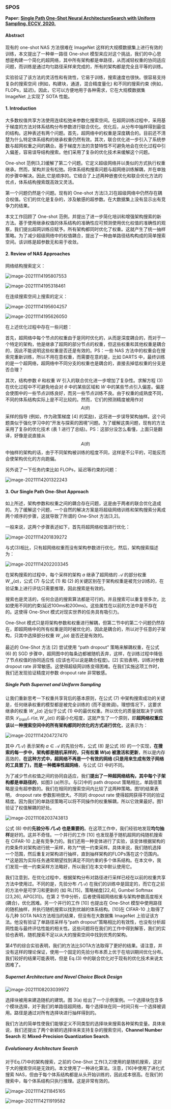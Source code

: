### SPOS

**Paper: [Single Path One-Shot Neural ArchitectureSearch with Uniform Sampling. ECCV, 2020.](https://www.ecva.net/papers/eccv_2020/papers_ECCV/html/2593_ECCV_2020_paper.php)**

#### Abstract

现有的 one-shot NAS 方法很难在 ImageNet 这样的大规模数据集上进行有效的训练，本文提出了一种单一路径 One-shot 模型来应对这个挑战，我们的中心思想是构建一个简化的超网络，其中所有架构都是单路径，从而减轻权重的协同适应问题，而训练是通过均匀路径采样来完成的，所有的架构都是完全且平等的训练。

实验验证了该方法的灵活性和有效性，它易于训练，搜索速度也很快。很容易支持复杂的搜索空间 (例如，构建块，通道，混合精度量化) 和不同的搜索约束 (例如，FLOPs，延迟)。因此，它可以方便地用于各种需求，它在大规模数据集 ImageNet 上实现了 SOTA 性能。

#### 1. Introduction

大多数权值共享方法使用连续松弛来参数化搜索空间。在超网训练过程中，采用基于梯度的方法对体系结构分布参数进行联合优化。优化后，从分布中抽样得到最佳的结构。这种表述有两个问题。首先，超网络中的权重是深度耦合的。目前还不清楚为什么特定体系结构的继承权重仍然有效。其次，联合优化进一步引入了系统参数与超网权重之间的耦合。基于梯度方法的贪婪特性不可避免地会在优化过程中引入偏差，容易误导结构搜索。他们采用了复杂的优化技术来缓解这个问题。

One-shot 范例[3,2]缓解了第二个问题。它定义超级网络并以类似的方式执行权重继承。然而，架构并没有松弛。将体系结构搜索问题与超网络训练解耦，并在单独的步骤中解决。因此,它是顺序的。它结合了上述两种嵌套优化和联合优化方法的优点，体系结构搜索既高效又灵活。

第一个问题仍然是个问题。现有的 One-shot 方法[3,2]在超级网络中仍然存在耦合权值。它们的优化是复杂的，涉及敏感的超参数。在大数据集上没有显示出有竞争力的结果。

本文工作回顾了 One-shot 范例，并提出了进一步简化培训和增强架构搜索的新方法。基于使用继承权值的体系结构的准确性应可预测使用优化权值的准确性的观察，我们提出超网训练应赋予。所有架构都同时优化了权重。这就产生了统一抽样策略。为了减少超级网络中的权值耦合，提出了一种由单路径结构构成的简单搜索空间。该训练是超参数无和易于收敛。

#### 2. Review of NAS Approaches

网络结构搜索定义：

![image-20211114195807553](../../_image/image-20211114195807553.png)

![image-20211114195318461](../../_image/image-20211114195318461.png)

在连续搜索空间上搜索的定义：

![image-20211114195604257](../../_image/image-20211114195604257.png)

![image-20211114195626050](../../_image/image-20211114195626050.png)

在上述优化过程中存在一些问题：

首先，超网络中每个节点的权重由于是同时优化的，从而是深度耦合的，而对于一个特定的架构，他是继承了超网的部分节点的权重，但这些权重和其他权重是耦合的，因此不能说明这些权重是否还是有效的。PS：一些 NAS 方法中的权重会在搜索完重新训练，所以不用在意权重，而需要在意的是，比如 DARTS 中，最终训练的是一个超网络，超网络中不同分支的权重也是耦合的，直接去掉低权重的分支是否合理？

其次，结构参数 $\theta$ 和权重 $W$ 引入的联合优化进一步增加了复杂性。求解方程 (3) 在优化过程中不可避免地会对 $\theta$ 中的某些区域和 $W$ 中的某些节点引入偏差。偏差会使图中的一些节点训练良好，而另一些节点训练不良。由于权重的成熟度不同，不同的体系结构实际上是不可比较的。然而，它们的预测精度被用作对$$A(θ)$$ 采样的指导 (例如，作为政策梯度 [4] 的奖励)，这将进一步误导架构抽样。这个问题类似于强化学习中的“开发与探索的困境”问题。为了缓解这类问题，现有的方法采用了复杂的优化技术 (表 1 进行了总结)。PS：这部分没怎么看懂，上面只是翻译，好像是说直接从 $$A(θ)$$ 中抽样的架构的话，由于不同架构被训练的程度不同，这样是不公平的，可能反而会使架构优化的方向跑偏。

另外说了一下任务约束比如 FLOPs，延迟等约束的问题：

![image-20211114201322243](../../_image/image-20211114201322243.png)

#### 3. Our Single Path One-Shot Approach

如上所述，架构参数和权重之间的耦合存在问题，这是由于两者的联合优化造成的。为了缓解这个问题，一个自然的解决方案是将超级网络训练和架构搜索分离成两个顺序的步骤，这就导致了所谓的 One-Shot 方法[3,2]。

一般来说，这两个步骤表述如下，首先将超网络权值进行优化：

![image-20211114201839272](../../_image/image-20211114201839272.png)

与式(3)相比，只有超网络权重而没有架构参数进行优化，然后，架构搜索描述为：

![image-20211114202203345](../../_image/image-20211114202203345.png)

在架构搜索的过程中，每个采样的架构 $a$ 继承了超网络的 $\mathcal{A}$ 的部分权重 $W_\mathcal{A}(a)$，公式 (7) 与公式 (1) 和 (2) 的关键区别在于架构权重是被充分训练的，在验证集上进行评估只需要推理，因此搜索是有效的。

搜索也是灵活的，任何合适的搜索算法都是可行的。并且搜索可以重复很多次，比如使用不同的约束(延迟100ms和200ms)。这些属性在以前的方法中是不存在的。这使得 One-Shot 模式对现实世界的任务具有吸引力。

One-Shot 模式只是将架构参数和权重进行解耦，但第二节中的第二个问题仍然存在，即超网络中的所有权重是同时被优化的，因此是耦合的，所以对于任意的子架构，只其中选择部分权重 $W_\mathcal{A}(a)$ 是否还是有效的。

最近的 One-Shot 方法 [2] 尝试使用 “path dropout” 策略来解耦权重，在公式 (6) 的 SGD 步骤中，超网图中的每条边都被随机丢弃，这样，在训练过程中降低了节点权值的协同适应性 (应该也可以说是耦合程度)。[2] 实验表明，训练对参数 dropout rate 非常敏感。这使得超级网训练变得困难。在我们实施这项工作时，我们还发现验证精度对参数 dropout rate 非常敏感。

##### Single Path Supernet and Uniform Sampling

让我们重新思考一下权重共享背后的基本原则，在公式 (7) 中架构搜索成功的关键是，任何继承权重的模型都是被完全训练的 (而不是微调)。理想情况下，这要求继承的权重 $W_\mathcal{A}(a)$ 近似于公式 (1) 中的最优权重。所以优化的质量就取决于训练损失 $\mathcal{L}_{train}(\mathcal{N}(a,W_\mathcal{A}(a))$ 的最小化程度，这就产生了一个原则，即**超网络权重应该以一种搜索空间中的所有架构都同时优化的方式进行优化**，这表示为：

![image-20211114204727470](../../_image/image-20211114204727470.png)

其中 $\varGamma({\mathcal{A})}$ 表示架构 $a \in \mathcal{A}$ 的先验分布，公式 (8) 是公式 (6) 的一个实现，**在搜索的每一步中，架构都是随机采样的，只有权重 $W(a)$ 被激活和更新**，所以是内存高效的，**在这种方式中，超网络不再是一个有效的网络 (只是用来生成有效子网络的工具罢了)，而是一种概率性超网络**，与公式 (2) 中的不同。

为了减少节点权值之间的协同自适应，我们**提出了一种超网络结构，其中每个子架构都是单路径的**，如图3 (a)所示。与[2]中的 path dropout 策略相比，单路径策略是没有超参数的。我们在相同的搜索空间内比较了这两种策略。图1的结果表明， dropout rate 参数影响很大。不同的 dropout rate 使得超网获得不同的验证精度。因为我们的单路径策略可以将不同操作的权重解耦，所以它效果最好。图1验证了权值解耦的好处。

![image-20211108203743813](../../_image/image-20211108203743813.png)

公式 (8) 中的**先验分布 $\varGamma({\mathcal{A})}$ 也是重要的**。在这项工作中，我们经验地发现**均匀抽样**是好的。这并不奇怪。一个并行的工作 [10] 也发现基于随机超网的纯随机搜索在 CIFAR-10 上是有竞争力的。我们还用一种变体进行了实验，该变体根据架构的约束条件对架构进行统一采样，称为**统一约束采样。具体来说，我们随机选择一个范围，然后重复对架构进行抽样，直到抽样架构的FLOPs落在这个范围内。**这是因为实际任务通常期望找到满足不同约束的多个体系结构。在本文中，我们发现一统一约束采样方法略好，所以我们在本文中默认使用它。

我们注意到，在优化过程中，根据架构分布对路径进行采样已经在以前的权重共享方法中使用过。不同的是，先验分布 $\varGamma({\mathcal{A})}$ 在我们的训练中是固定的，而它在之前的方法中是可学习和更新的 (如 RL[15]，策略梯度[22,4], Gumbel Softmax [23,26], APG[31])。在第 2 节中分析，后者使得超网络权重与架构参数高度相关 (耦合)，优化困难。另一个并行的工作 [10] 也提出在 One-Shot 模型中使用路径的随机抽样，并执行随机搜索以找到优越的体系结构。[10]在 CIFAR-10 上取得了与几种 SOTA NAS方法相当的结果，但没有在大数据集 ImageNet 上验证该方法。他没有验证了单路径采样与“path dropout”策略相比的有效性，也没有分析超网性能与最终评估性能的相关性。这些问题将在我们的工作中得到解答，我们的实验也表明，随机搜索不足以从大的搜索空间中找到优秀的架构。

第4节的综合实验表明，我们的方法比SOTA方法取得了更好的结果。请注意，并没有这样的理论保证，使用一个固定的先验分布本质上优于在培训期间优化分布。我们较好的结果可能表明，但是 Eq.(3) 中的联合优化对于现有的优化技术来说太困难了。

##### Supernet Architecture and Novel Choice Block Design

<img src="../../_image/image-20211108203039972.png" alt="image-20211108203039972"  />

选择块被用来建造随机的建筑。图 3(a) 给出了一个示例案例。一个选择块包含多个模块选择，对于我们的单路径超网络，每个选择块在同一时间只有一个选择被调用。路径是通过对所有选择块进行抽样得到的。

我们方法的简单性使我们能够定义不同类型的选择块来搜索各种架构变量。具体来说，我们还提出了两个新颖的选择块来支持复杂的搜索空间，**Channel  Number  Search** 和 **Mixed-Precision Quantization Search**.

##### Evolutionary Architecture Search

对于Eq.(7)中的架构搜索，之前的 One-Shot 工作[3,2]使用的是随机搜索，这对于大的搜索空间是无效的。本文使用了一种进化算法。注意，[16]中使用了进化式搜索 NAS，但由于每个体系结构都是从头开始训练的，因此成本很高。在我们的搜索中，每个体系结构只执行推理。这是非常有效的。

![image-20211114211845165](../../_image/image-20211114211845165.png)

![image-20211114211919582](../../_image/image-20211114211919582.png)

